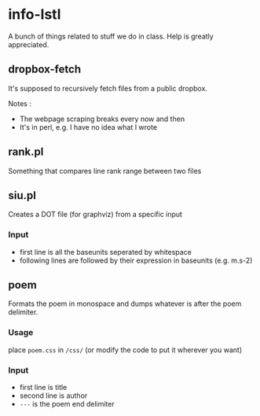 # info-lstl

A bunch of things related to stuff we do in class.
Help is greatly appreciated.

## dropbox-fetch

It's supposed to recursively fetch files from a public dropbox.

Notes :
- The webpage scraping breaks every now and then
- It's in perl, e.g. I have no idea what I wrote

## rank.pl

Something that compares line rank range between two files

## siu.pl

Creates a DOT file (for graphviz) from a specific input

### Input
- first line is all the baseunits seperated by whitespace
- following lines are <unitsymbol> followed by their expression in baseunits (e.g. m.s-2)

## poem

Formats the poem in monospace and dumps whatever is after the poem delimiter.

### Usage
place `poem.css` in `/css/` (or modify the code to put it wherever you want)

### Input
- first line is title
- second line is author
- `---` is the poem end delimiter
